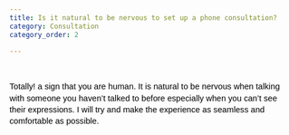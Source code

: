 ```yaml
---
title: Is it natural to be nervous to set up a phone consultation?
category: Consultation
category_order: 2

---
```



<p>&nbsp;</p>
<p dir="ltr" style="line-height: 1.38; margin-top: 0pt; margin-bottom: 0pt;"><span style="font-size: 11pt; font-family: Arial; color: #000000; background-color: transparent; font-weight: 400; font-style: normal; font-variant: normal; text-decoration: none; vertical-align: baseline; white-space: pre-wrap;">Totally! a sign that you are human. It is natural to be nervous when talking with someone you haven&rsquo;t talked to before especially when you can&rsquo;t see their expressions. I will try and make the experience as seamless and comfortable as possible.</span></p>


